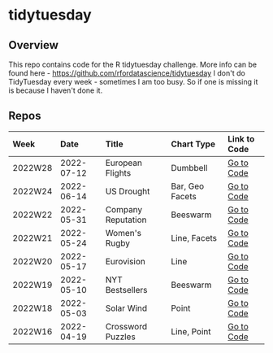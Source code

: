 # tidytuesday

## Overview

This repo contains code for the R tidytuesday challenge. More info can be found here - https://github.com/rfordatascience/tidytuesday
I don't do TidyTuesday every week - sometimes I am too busy. So if one is missing it is because I haven't done it.

## Repos

|Week|Date|Title|Chart Type|Link to Code|
|:---|:-----|:--------|:-----|:---|
|2022W28|2022-07-12|European Flights|Dumbbell|[Go to Code](https://github.com/neilcuz/tidytuesday/blob/master/2022W28_european-flights/european-flights.R)|
|2022W24|2022-06-14|US Drought|Bar, Geo Facets|[Go to Code](https://github.com/neilcuz/tidytuesday/blob/master/2022W24_us-drought/us-drought.R)|
|2022W22|2022-05-31|Company Reputation|Beeswarm|[Go to Code](https://github.com/neilcuz/tidytuesday/blob/master/2022W22_company-reputation/company-reputation.R)|
|2022W21|2022-05-24|Women's Rugby|Line, Facets|[Go to Code](https://github.com/neilcuz/tidytuesday/blob/master/2022W21_womens-rugby/womens-rugby.R)|
|2022W20|2022-05-17|Eurovision|Line|[Go to Code](https://github.com/neilcuz/tidytuesday/blob/master/2022W20_eurovision/eurovision.R)|
|2022W19|2022-05-10|NYT Bestsellers|Beeswarm|[Go to Code](https://github.com/neilcuz/tidytuesday/blob/master/2022W19_nyt-bestsellers/nyt-bestsellers.R)|
|2022W18|2022-05-03|Solar Wind|Point|[Go to Code](https://github.com/neilcuz/tidytuesday/blob/master/2022W18_solar-wind/solar-wind.R)|
|2022W16|2022-04-19|Crossword Puzzles|Line, Point|[Go to Code](https://github.com/neilcuz/tidytuesday/blob/master/2022W16_crossword-puzzles/crossword-puzzles.R)|


